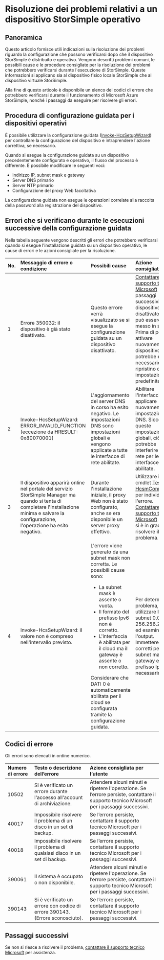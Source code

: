 <properties 
   pageTitle="Risoluzione dei problemi relativi a un dispositivo StorSimple operativo | Microsoft Azure"
   description="Viene descritto come diagnosticare e correggere gli errori che si verificano su un dispositivo StorSimple operativo."
   services="storsimple"
   documentationCenter="NA"
   authors="SharS"
   manager="carolz"
   editor="" />
<tags 
   ms.service="storsimple"
   ms.devlang="NA"
   ms.topic="article"
   ms.tgt_pltfrm="NA"
   ms.workload="TBD"
   ms.date="08/19/2015"
   ms.author="v-sharos" />

# Risoluzione dei problemi relativi a un dispositivo StorSimple operativo

## Panoramica

Questo articolo fornisce utili indicazioni sulla risoluzione dei problemi riguardo la configurazione che possono verificarsi dopo che il dispositivo StorSimple è distribuito e operativo. Vengono descritti problemi comuni, le possibili cause e le procedure consigliate per la risoluzione dei problemi che potrebbero verificarsi durante l'esecuzione di StorSimple. Queste informazioni si applicano sia al dispositivo fisico locale StorSimple che al dispositivo virtuale StorSimple.

Alla fine di questo articolo è disponibile un elenco dei codici di errore che potrebbero verificarsi durante il funzionamento di Microsoft Azure StorSimple, nonché i passaggi da eseguire per risolvere gli errori.

## Procedura di configurazione guidata per i dispositivi operativi

È possibile utilizzare la configurazione guidata ([Invoke-HcsSetupWizard][1]) per controllare la configurazione del dispositivo e intraprendere l'azione correttiva, se necessario.

Quando si esegue la configurazione guidata su un dispositivo precedentemente configurato e operativo, il flusso del processo è differente. È possibile modificare le seguenti voci:

- Indirizzo IP, subnet mask e gateway
- Server DNS primario
- Server NTP primario
- Configurazione del proxy Web facoltativa

La configurazione guidata non esegue le operazioni correlate alla raccolta della password alla registrazione del dispositivo.

## Errori che si verificano durante le esecuzioni successive della configurazione guidata

Nella tabella seguente vengono descritti gli errori che potrebbero verificarsi quando si esegue l'installazione guidata su un dispositivo operativo, le cause di errori e le azioni consigliate per la risoluzione.

| No. | Messaggio di errore o condizione | Possibili cause | Azione consigliata |
|:--- |:-------------------------- |:--------------- |:------------------ |
| 1 | Errore 350032: il dispositivo è già stato disattivato. | Questo errore verrà visualizzato se si esegue la configurazione guidata su un dispositivo disattivato. | [Contattare il supporto tecnico Microsoft](storsimple-contact-microsoft-support.md) per i passaggi successivi. Un dispositivo disattivato non può essere messo in servizio. Prima di poter attivare nuovamente il dispositivo, potrebbe essere necessario un ripristino delle impostazioni predefinite. |
| 2 | Invoke-HcsSetupWizard: ERROR\_INVALID\_FUNCTION (eccezione da HRESULT: 0x80070001) | L'aggiornamento del server DNS in corso ha esito negativo. Le impostazioni DNS sono impostazioni globali e vengono applicate a tutte le interfacce di rete abilitate. | Abilitare l'interfaccia e applicare nuovamente le impostazioni DNS. Siccome queste impostazioni sono globali, ciò potrebbe interferire con la rete per le altre interfacce abilitate. |
| 3 | Il dispositivo apparirà online nel portale del servizio StorSimple Manager ma quando si tenta di completare l'installazione minima e salvare la configurazione, l'operazione ha esito negativo. | Durante l'installazione iniziale, il proxy Web non è stato configurato, anche se era disponibile un server proxy effettivo. | Utilizzare il cmdlet [Test-HcsmConnection][2] per individuare l'errore. [Contattare il supporto tecnico Microsoft](storsimple-contact-microsoft-support.md) se non si è in grado di risolvere il problema. |
| 4 | Invoke-HcsSetupWizard: il valore non è compreso nell'intervallo previsto. | L'errore viene generato da una subnet mask non corretta. Le possibili cause sono: <ul><li> La subnet mask è assente o vuota.</li><li>Il formato del prefisso Ipv6 non è corretto.</li><li>L'interfaccia è abilitata per il cloud ma il gateway è assente o non corretto.</li></ul>Considerare che DATI 0 è automaticamente abilitata per il cloud se configurata tramite la configurazione guidata. | Per determinare il problema, utilizzare la subnet 0.0.0.0 o 256.256.256.256 ed esaminare l'output. Immettere i valori corretti per la subnet mask, un gateway e un prefisso Ipv6, se necessario. |
 
## Codici di errore

Gli errori sono elencati in ordine numerico.

|Numero di errore|Testo o descrizione dell’errore|Azione consigliata per l’utente|
|:---|:---|:---|
|10502|Si è verificato un errore durante l'accesso all'account di archiviazione.|Attendere alcuni minuti e ripetere l'operazione. Se l’errore persiste, contattare il supporto tecnico Microsoft per i passaggi successivi.|
|40017|Impossibile risolvere il problema di un disco in un set di backup.|Se l’errore persiste, contattare il supporto tecnico Microsoft per i passaggi successivi.|
|40018|Impossibile risolvere il problema di qualsiasi disco in un set di backup.|Se l’errore persiste, contattare il supporto tecnico Microsoft per i passaggi successivi.|
|390061|Il sistema è occupato o non disponibile.|Attendere alcuni minuti e ripetere l'operazione. Se l’errore persiste, contattare il supporto tecnico Microsoft per i passaggi successivi.|
|390143|Si è verificato un errore con codice di errore 390143. (Errore sconosciuto).|Se l’errore persiste, contattare il supporto tecnico Microsoft per i passaggi successivi.|

## Passaggi successivi

Se non si riesce a risolvere il problema, [contattare il supporto tecnico Microsoft](storsimple-contact-microsoft-support.md) per assistenza.


[1]: https://technet.microsoft.com/it-it/%5Clibrary/Dn688135(v=WPS.630).aspx
[2]: https://technet.microsoft.com/it-it/%5Clibrary/Dn715782(v=WPS.630).aspx

<!---HONumber=August15_HO8-->